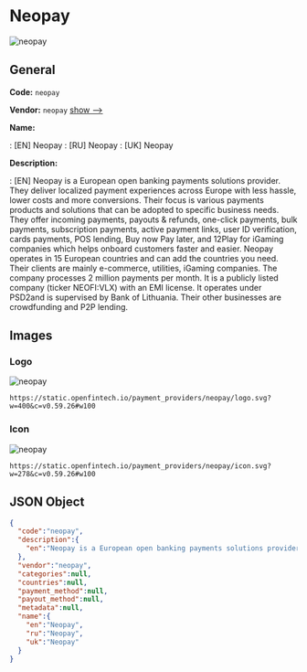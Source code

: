 
# Neopay 
![neopay](https://static.openfintech.io/payment_providers/neopay/logo.svg?w=400&c=v0.59.26#w100)  

## General 
 
**Code:** `neopay` 
 
**Vendor:** `neopay` [show -->](/vendors/neopay/) 
 
**Name:** 
 
:	[EN] Neopay 
:	[RU] Neopay 
:	[UK] Neopay 
 
**Description:** 
 
: [EN] Neopay is a European open banking payments solutions provider. They deliver localized payment experiences across Europe with less hassle, lower costs and more conversions. Their focus is various payments products and solutions that can be adopted to specific business needs. They offer incoming payments, payouts & refunds, one-click payments, bulk payments, subscription payments, active payment links, user ID verification, cards payments, POS lending, Buy now Pay later, and 12Play for iGaming companies which helps onboard customers faster and easier. Neopay operates in 15 European countries and can add the countries you need. Their clients are mainly e-commerce, utilities, iGaming companies. The company processes 2 million payments per month. It is a publicly listed company (ticker NEOFI:VLX) with an EMI license. It operates under PSD2and is supervised by Bank of Lithuania. Their other businesses are crowdfunding and P2P lending. 
 

## Images 

### Logo 
 
![neopay](https://static.openfintech.io/payment_providers/neopay/logo.svg?w=400&c=v0.59.26#w100)  

```
https://static.openfintech.io/payment_providers/neopay/logo.svg?w=400&c=v0.59.26#w100
```  

### Icon 
 
![neopay](https://static.openfintech.io/payment_providers/neopay/icon.svg?w=278&c=v0.59.26#w100)  

```
https://static.openfintech.io/payment_providers/neopay/icon.svg?w=278&c=v0.59.26#w100
```  

## JSON Object 

```json
{
  "code":"neopay",
  "description":{
    "en":"Neopay is a European open banking payments solutions provider. They deliver localized payment experiences across Europe with less hassle, lower costs and more conversions. Their focus is various payments products and solutions that can be adopted to specific business needs. They offer incoming payments, payouts & refunds, one-click payments, bulk payments, subscription payments, active payment links, user ID verification, cards payments, POS lending, Buy now Pay later, and 12Play for iGaming companies which helps onboard customers faster and easier. Neopay operates in 15 European countries and can add the countries you need. Their clients are mainly e-commerce, utilities, iGaming companies. The company processes 2 million payments per month. It is a publicly listed company (ticker NEOFI:VLX) with an EMI license. It operates under PSD2and is supervised by Bank of Lithuania. Their other businesses are crowdfunding and P2P lending."
  },
  "vendor":"neopay",
  "categories":null,
  "countries":null,
  "payment_method":null,
  "payout_method":null,
  "metadata":null,
  "name":{
    "en":"Neopay",
    "ru":"Neopay",
    "uk":"Neopay"
  }
}
```  
